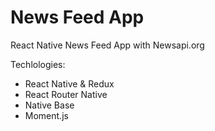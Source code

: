 # News Feed App

React Native News Feed App with Newsapi.org

Techlologies:

- React Native & Redux
- React Router Native
- Native Base
- Moment.js
